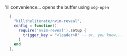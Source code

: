 'lil convenience... opens the buffer using `xdg-open`

```lua
  {
    "killtheliterate/nvim-reveal",
    config = function()
      require('nvim-reveal').setup {
        trigger_key = "<leader>R" -- or, you know...
      }
    end
  },
```
